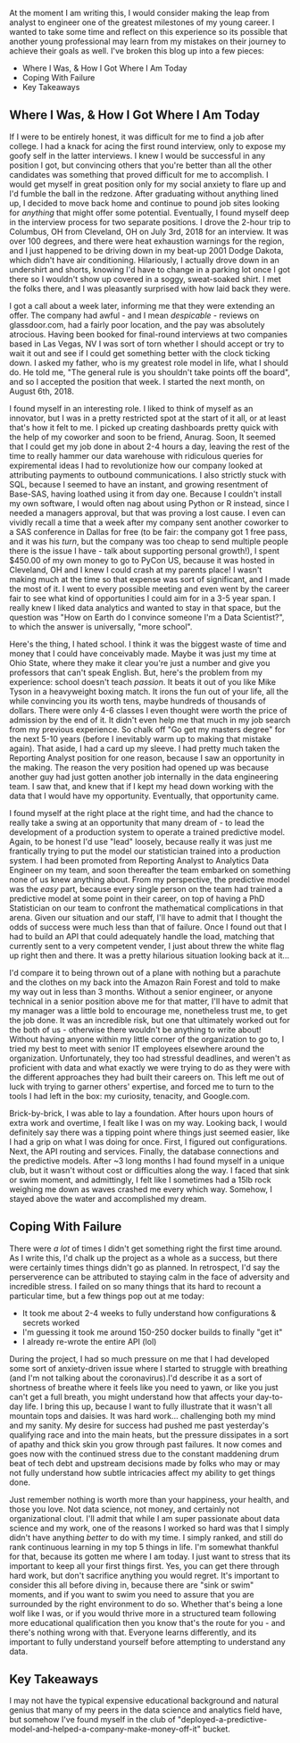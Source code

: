 At the moment I am writing this, I would consider making the leap from analyst to engineer one of the greatest milestones of my young career. I wanted to take some time and reflect on this experience so its possible that another young professional may learn from my mistakes on their journey to achieve their goals as well. I've broken this blog up into a few pieces:
- Where I Was, & How I Got Where I Am Today
- Coping With Failure
- Key Takeaways

## Where I Was, & How I Got Where I Am Today
If I were to be entirely honest, it was difficult for me to find a job after college. I had a knack for acing the first round interview, only to expose my goofy self in the latter interviews. I knew I would be successful in any position I got, but convincing others that you're better than all the other candidates was something that proved difficult for me to accomplish. I would get myself in great position only for my social anxiety to flare up and I'd fumble the ball in the redzone. After graduating without anything lined up, I decided to move back home and continue to pound job sites looking for _anything_ that might offer some potential. Eventually, I found myself deep in the interview process for two separate positions. I drove the 2-hour trip to Columbus, OH from Cleveland, OH on July 3rd, 2018 for an interview. It was over 100 degrees, and there were heat exhaustion warnings for the region, and I just happened to be driving down in my beat-up 2001 Dodge Dakota, which didn't have air conditioning. Hilariously, I actually drove down in an undershirt and shorts, knowing I'd have to change in a parking lot once I got there so I wouldn't show up covered in a soggy, sweat-soaked shirt. I met the folks there, and I was pleasantly surprised with how laid back they were.

I got a call about a week later, informing me that they were extending an offer. The company had awful - and I mean _despicable_ - reviews on glassdoor.com, had a fairly poor location, and the pay was absolutely atrocious. Having been booked for final-round interviews at two companies based in Las Vegas, NV I was sort of torn whether I should accept or try to wait it out and see if I could get something better with the clock ticking down. I asked my father, who is my greatest role model in life, what I should do. He told me, "The general rule is you shouldn't take points off the board", and so I accepted the position that week. I started the next month, on August 6th, 2018.

I found myself in an interesting role. I liked to think of myself as an innovator, but I was in a pretty restricted spot at the start of it all, or at least that's how it felt to me. I picked up creating dashboards pretty quick with the help of my coworker and soon to be friend, Anurag. Soon, It seemed that I could get my job done in about 2-4 hours a day, leaving the rest of the time to really hammer our data warehouse with ridiculous queries for expiremental ideas I had to revolutionize how our company looked at attributing payments to outbound communications. I also strictly stuck with SQL, because I seemed to have an instant, and growing resentment of Base-SAS, having loathed using it from day one. Because I couldn't install my own software, I would often nag about using Python or R instead, since I needed a managers approval, but that was proving a lost cause. I even can vividly recall a time that a week after my company sent another coworker to a SAS conference in Dallas for free (to be fair: the company got 1 free pass, and it was his _turn_, but the company was too cheap to send multiple people there is the issue I have - talk about supporting personal growth!), I spent $450.00 of my own money to go to PyCon US, because it was hosted in Cleveland, OH and I knew I could crash at my parents place! I wasn't making much at the time so that expense was sort of significant, and I made the most of it. I went to every possible meeting and even went by the career fair to see what kind of opportunities I could aim for in a 3-5 year span. I really knew I liked data analytics and wanted to stay in that space, but the question was "How on Earth do I convince someone I'm a Data Scientist?", to which the answer is universally, "more school". 

Here's the thing, I hated school. I think it was the biggest waste of time and money that I could have conceivably made. Maybe it was just my time at Ohio State, where they make it clear you're just a number and give you professors that can't speak English. But, here's the problem from my experience: school doesn't teach _passion_. It beats it out of you like Mike Tyson in a heavyweight boxing match. It irons the fun out of your life, all the while convincing you its worth tens, maybe hundreds of thousands of dollars. There were only 4-6 classes I even thought were worth the price of admission by the end of it. It didn't even help me that much in my job search from my previous experience. So chalk off "Go get my masters degree" for the next 5-10 years (before I inevitably warm up to making that mistake again). That aside, I had a card up my sleeve. I had pretty much taken the Reporting Analyst position for one reason, because I saw an opportunity in the making. The reason the very position had opened up was because another guy had just gotten another job internally in the data engineering team. I saw that, and knew that if I kept my head down working with the data that I would have my opportunity. Eventually, that opportunity came.

I found myself at the right place at the right time, and had the chance to really take a swing at an opportunity that many dream of - to lead the development of a production system to operate a trained predictive model. Again, to be honest I'd use "lead" loosely, because really it was just me frantically trying to put the model our statistician trained into a production system. I had been promoted from Reporting Analyst to Analytics Data Engineer on my team, and soon thereafter the team embarked on something none of us knew anything about. From my perspective, the predictive model was the _easy_ part, because every single person on the team had trained a predictive model at some point in their career, on top of having a PhD Statistician on our team to confront the mathematical complications in that arena. Given our situation and our staff, I'll have to admit that I thought the odds of success were much less than that of failure. Once I found out that I had to build an API that could adequately handle the load, matching that currently sent to a very competent vender, I just about threw the white flag up right then and there. It was a pretty hilarious situation looking back at it...

I'd compare it to being thrown out of a plane with nothing but a parachute and the clothes on my back into the Amazon Rain Forest and told to make my way out in less than 3 months. Without a senior engineer, or anyone technical in a senior position above me for that matter, I'll have to admit that my manager was a little bold to encourage me, nonetheless trust me, to get the job done. It was an incredible risk, but one that ultimately worked out for the both of us - otherwise there wouldn't be anything to write about! Without having anyone within my little corner of the organization to go to, I tried my best to meet with senior IT employees elsewhere around the organization. Unfortunately, they too had stressful deadlines, and weren't as proficient with data and what exactly we were trying to do as they were with the different approaches they had built their careers on. This left me out of luck with trying to garner others' expertise, and forced me to turn to the tools I had left in the box: my curiosity, tenacity, and Google.com.

Brick-by-brick, I was able to lay a foundation. After hours upon hours of extra work and overtime, I fealt like I was on my way. Looking back, I would definitely say there was a tipping point where things just seemed easier, like I had a grip on what I was doing for once. First, I figured out configurations. Next, the API routing and services. Finally, the database connections and the predictive models. After ~3 long months I had found myself in a unique club, but it wasn't without cost or difficulties along the way. I faced that sink or swim moment, and admittingly, I felt like I sometimes had a 15lb rock weighing me down as waves crashed me every which way. Somehow, I stayed above the water and accomplished my dream.



## Coping With Failure
There were _a lot_ of times I didn't get something right the first time around. As I write this, I'd chalk up the project as a whole as a success, but there were certainly times things didn't go as planned. In retrospect, I'd say the perserverence can be attributed to staying calm in the face of adversity and incredible stress. I failed on so many things that its hard to recount a particular time, but a few things pop out at me today:

- It took me about 2-4 weeks to fully understand how configurations & secrets worked
- I'm guessing it took me around 150-250 docker builds to finally "get it"
- I already re-wrote the entire API (lol)

During the project, I had so much pressure on me that I had developed some sort of anxiety-driven issue where I started to struggle with breathing (and I'm not talking about the coronavirus).I'd describe it as a sort of shortness of breathe where it feels like you need to yawn, or like you just can't get a full breath, you might understand how that affects your day-to-day life. I bring this up, because I want to fully illustrate that it wasn't all mountain tops and daisies. It was hard work... challenging both my mind and my sanity. My desire for success had pushed me past yesterday's qualifying race and into the main heats, but the pressure dissipates in a sort of apathy and thick skin you grow through past failures. It now comes and goes now with the continued stress due to the constant maddening drum beat of tech debt and upstream decisions made by folks who may or may not fully understand how subtle intricacies affect my ability to get things done.

Just remember nothing is worth more than your happiness, your health, and those you love. Not data science, not money, and certainly not organizational clout. I'll admit that while I am super passionate about data science and my work, one of the reasons I worked so hard was that I simply didn't have anything _better_ to do with my time. I simply ranked, and still do rank continuous learning in my top 5 things in life. I'm somewhat thankful for that, because its gotten me where I am today. I just want to stress that its important to keep all your first things first. Yes, you can get there through hard work, but don't sacrifice anything you would regret. It's important to consider this all before diving in, because there are "sink or swim" moments, and if you want to swim you need to assure that you are surrounded by the right environment to do so. Whether that's being a lone wolf like I was, or if you would thrive more in a structured team following more educational qualification then you know that's the route for you - and there's nothing wrong with that. Everyone learns differently, and its important to fully understand yourself before attempting to understand any data.

## Key Takeaways
I may not have the typical expensive educational background and natural genius that many of my peers in the data science and analytics field have, but somehow I've found myself in the club of "deployed-a-predictive-model-and-helped-a-company-make-money-off-it" bucket. 